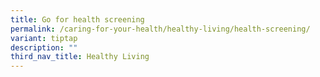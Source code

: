 ```yaml
---
title: Go for health screening
permalink: /caring-for-your-health/healthy-living/health-screening/
variant: tiptap
description: ""
third_nav_title: Healthy Living
---
```

<p></p>